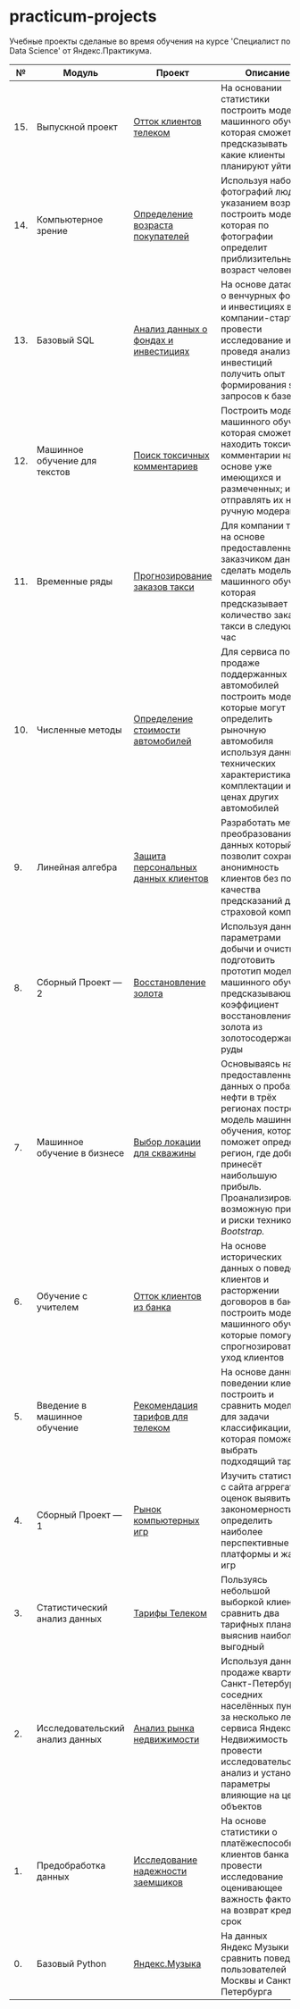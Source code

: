 # practicum-projects

Учебные проекты сделаные во время обучения на курсе 'Специалист по Data Science' от Яндекс.Практикума.



|  №  | Модуль | Проект | Описание | Библиотеки |
| --- | ---------------- | ---------------- |-------- | ----------------------- |
| 15. | Выпускной проект |[Отток клиентов телеком](project_15_gradiate_telecom) | На основании статистики построить модели машинного обучения которая сможет предсказывать какие клиенты планируют уйти | pandas, numpy, matplotlib, re, sklearn, catboost, lightgbm |
| 14. | Компьютерное зрение |[Определение возраста покупателей](14_cv_age/project_14_age) |Используя набор фотографий людей с указанием возраста построить модель, которая по фотографии определит приблизительный возраст человека.| pandas, tensorflow, numpy, matplotlib |
| 13. | Базовый SQL |[Анализ данных о фондах и инвестициях](13_sql_investment/project_13_investment) | На основе датасета о венчурных фондах и инвестициях в компании-стартапы провести исследование и проведя анализ инвестиций получить опыт формирования sql запросов к базе | SQL |
| 12. | Машинное обучение для текстов |[Поиск токсичных комментариев](12_nlp_toxicity/project_12_toxicity) | Построить модель машинного обучения которая сможет находить токсичные комментарии на основе уже имеющихся и размеченных; и отправлять их на ручную модерацию | pandas, re, sklearn, nltk, lightgbm, catboost, spacy|
| 11. | Временные ряды |[Прогнозирование заказов такси](11_time_series_taxi/project_11_taxi) | Для компании такси на основе предоставленных заказчиком данных сделать модель машинного обучения которая предсказывает количество заказов такси в следующий час| pandas, matplotlib, sklearn, statsmodels, catboost, lightgbm, xgboost|
| 10. | Численные методы |[Определение стоимости автомобилей](10_numerical_methods_dealership/project_10_dealership) | Для сервиса по продаже поддержанных автомобилей построить модели которые могут определить рыночную автомобиля используя данные о технических характеристиках, комплектации и ценах других автомобилей | pandas, numpy, matplotlib, seaborn, sklearn, catboost, lightgbm, xgboost |
| 9. | Линейная алгебра |[Защита персональных данных клиентов](09_linear_algebra_encryption/project_9_encryption) | Разработать метод преобразования данных который позволит сохранить анонимность клиентов без потери качества предсказаний для страховой компании | pandas, numpy, sklearn |
| 8.  | Сборный Проект — 2 |[Восстановление золота](08_united_gold/project_8_gold) | Используя данные с параметрами добычи и очистки подготовить прототип модели машинного обучения предсказывающей коэффициент восстановления золота из золотосодержащей руды | pandas, numpy, seaborn, matplotlib, sklearn|
| 7.  | Машинное обучение в бизнесе |[Выбор локации для скважины](07_ml_in_business_oil/project_7_oil) | Основываясь на предоставленных данных о пробах нефти в трёх регионах построить модель машинного обучения, которая поможет определить регион, где добыча принесёт наибольшую прибыль. Проанализировать возможную прибыль и риски техникой *Bootstrap.* | pandas, matplotlib, numpy, sklearn, scipy, seaborn, sweetviz |
| 6.  | Обучение с учителем |[Отток клиентов из банка](06_supervised_learning_bank/project_6_bank) | На основе исторических данных о поведении клиентов и расторжении договоров в банком построить модели машинного обучения которые помогут спрогнозировать уход клиентов | pandas, matplotlib, numpy, sklearn |
| 5.  | Введение в машинное обучение |[Рекомендация тарифов для телеком](05_ml_tariffs/project_5_ml) | На основе данных о поведении клиентов построить и сравнить модели для задачи классификации, которая поможет выбрать подходящий тариф | pandas, matplotlib, sklearn |
| 4.  | Сборный Проект — 1 |[Рынок компьютерных игр](04_united_games/project_4_games) | Изучить статистику с сайта агррегатора оценок выявить закономерности, определить наиболее перспективные платформы  и жанры игр | pandas, matplotlib, seaborn, scipy |
| 3.  | Статистический анализ данных |[Тарифы Телеком](03_sda_tariffs/project_3_tariffs) | Пользуясь небольшой выборкой клиентов сравнить два тарифных плана выяснив наиболее выгодный  | pandas, numpy, seaborn, matplotlib|
| 2.  | Исследовательский анализ данных |[Анализ рынка недвижимости](02_eda_realty/project_2_realty) | Используя данные о продаже квартир в Санкт-Петербурге и соседних населённых пунктах за несколько лет сервиса Яндекс Недвижимость провести исследовательский анализ и установить параметры влияющие на цену объектов | pandas, datetime, matplotlib |
| 1.  | Предобработка данных |[Исследование надежности заемщиков](01_data_preprocessing_bank/project_1_bank) | На основе статистики о платёжеспособности клиентов банка провести исследование оценивающее важность факторов на возврат кредита в срок | pandas|
| 0.  | Базовый Python | [Яндекс.Музыка](00_python_basics_music/project_0_music) | На данных Яндекс Музыки сравнить поведение пользователей Москвы и Санкт-Петербурга | pandas, matplotlib |


